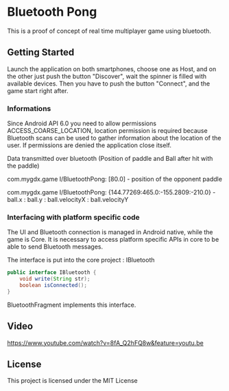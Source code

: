 # Bluetooth Pong

This is a proof of concept of real time multiplayer game using bluetooth.

## Getting Started

Launch the application on both smartphones, choose one as Host, and on the other just push the button "Discover", wait the spinner is filled with available devices.
Then you have to push the button "Connect", and the game start right after.

### Informations

Since Android API 6.0 you need to allow permissions ACCESS_COARSE_LOCATION, location permission is required because Bluetooth scans can be used to gather information about the location of the user.
If permissions are denied the application close itself.

Data transmitted over bluetooth (Position of paddle and Ball after hit with the paddle)

com.mygdx.game I/BluetoothPong: [80.0] - position of the opponent paddle

com.mygdx.game I/BluetoothPong: {144.77269:465.0:-155.2809:-210.0} - ball.x : ball.y : ball.velocityX : ball.velocityY

### Interfacing with platform specific code
The UI and Bluetooth connection is managed in Android native, while the game is Core.
It is necessary to access platform specific APIs in core to be able to send Bluetooth messages.

The interface is put into the core project : IBluetooth

```java
public interface IBluetooth {
    void write(String str);
    boolean isConnected();
}
```

BluetoothFragment implements this interface.

## Video

https://www.youtube.com/watch?v=8fA_Q2hFQ8w&feature=youtu.be

## License

This project is licensed under the MIT License

